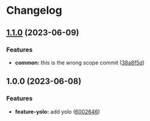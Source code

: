 # Changelog

## [1.1.0](https://github.com/qwersteve07/test-nx/compare/feature-yolo-v1.0.0...feature-yolo-v1.1.0) (2023-06-09)


### Features

* **common:** this is the wrong scope commit ([38a8f5d](https://github.com/qwersteve07/test-nx/commit/38a8f5d3e96268afe9658328f6e7f0868b248a5c))

## 1.0.0 (2023-06-08)


### Features

* **feature-yolo:** add yolo ([6002646](https://github.com/qwersteve07/test-nx/commit/600264647873926f63a960e5a803cbe183758270))
